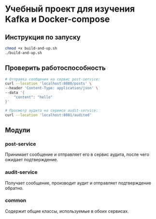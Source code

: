 # Учебный проект для изучения Kafka и Docker-compose
## Инструкция по запуску
```bash
chmod +x build-and-up.sh
./build-and-up.sh
```

## Проверить работоспособность
```bash
# Отправка сообщения на сервис post-service:
curl --location 'localhost:8080/posts' \
--header 'Content-Type: application/json' \
--data '{
    "content": "hello"
}'

# Просмотр аудита на сервисе audit-service:
curl --location 'localhost:8081/audited'
```

## Модули
### post-service
Принимает сообщение и отправляет его в сервис аудита, после чего ожидает подтверждение.

### audit-service
Получает сообщение, производит аудит и отправляет подтверждение обратно.

### common
Содержит общие классы, используемые в обоих сервисах.